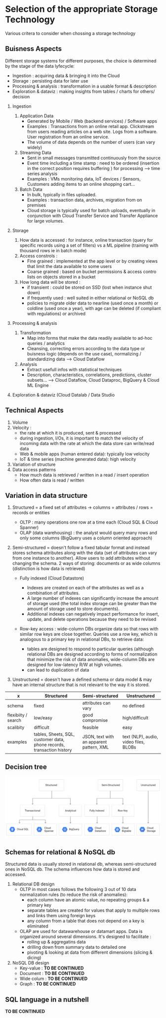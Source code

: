 # Selection of the appropriate Storage Technology

Various critera to consider when chossing a storage technology

## Buisness Aspects

Different storage systems for different purposes, the choice is determined by the stage of the data lyfecycle:
- Ingestion : acquiring data & bringing it into the Cloud
- Storage : persisting data for later use
- Processing & analysis : transformation in a usable format & description
- Exploration & dataviz : making insights from tables / charts for others/ decision

1. Ingestion

    1. Application Data
        - Generated by Mobile / Web (backend services) / Software apps
        - Examples : Transactions from an online retail app. Clickstream from users reading articles on a web site. Logs from a software. User registration from an online service.
        - The volume of data depends on the number of users (can vary widely)
    2. Streaming Data
        - Sent in small messages transmitted continuously from the source
        - Event time including a time stamp : need to be ordered (insertion in the correct position requires buffering ) for processing --> time series analysis
        - Examples : VMs monitoring data, IoT devices / Sensors, Customers adding items to an online shopping cart...
    3. Batch Data
        - In bulk, typically in files uploaded.
        - Examples : transaction data, archives, migration from on premises
        - Cloud storage is typically used for batch uploads, eventually in conjunction with Cloud Transfer Service and Transfer Appliance for large volumes.

2. Storage
    1. How data is accessed : for instance, online transaction (query for specific records using a set of filters) vs a ML pipeline (training with thousand rows ie in batch mode) 
    2. Access constrols :
        - Fine grained : implemented at the app level or by creating views that limit the data available to some users
        - Coarse grained : based on bucket permissions & access contro lists on objects stored in a bucket
    3. How long data will be stored :
        - if transient : could be stored on SSD (lost when instance shut down)
        - if frequently used : well suited in either relational or NoSQL db
        - policies to migrate older data to nearline (used once a month) or coldline (used once a year), with age can be deleted (if compliant with regulations) or archived 


3. Processing & analysis
    1. Transformation
        - Map into forms that make the data readily available to ad-hoc queries / analytics
        - Cleansing, correcting errors according to the data type or buisness logic (depends on the use case), normalizing / standardizing data --> Cloud Dataflow
    2. Analysis
        - Extract usefull infos with statistical techniques
        - Description, characteristics, correlations, predictions, cluster subsets... --> Cloud Dataflow, Cloud Dataproc, BigQuery & Cloud ML Engine
4. Exploration & dataviz (Cloud Datalab / Data Studio    


## Technical Aspects

1. Volume
2. Velocity : 
    - the rate at which it is produced, sent & processed
    - during ingestion, I/Os, it is important to match the velocity of incoming data with the rate at which the data store can write/read data
    - Web & mobile apps (human entered data): typically low velocity
    - IoT & time series (machine generated data): high velocity
3. Variation of structure
4. Data access patterns
    - How much data is retrieved / written in a read / insert operation
    - How often data is read / written

## Variation in data structure

1. Structured = a fixed set of attributes -> 
    columns = attributes / rows = records or entities
    - OLTP : many operations one row at a time each (Cloud SQL & Cloud Spanner)
    - OLAP (data warehousing) : the analyst would query many rows and only some columns (BigQuery uses a column oriented approach)

2. Semi-structured = doesn't follow a fixed tabular format and instead stores schema attributes along with the data (set of attributes can vary from one instance to another). Allow users to add attributes without changing the schema. 2 ways of storing: documents or as wide columns (distinction is how data is retrieved)
    - Fully indexed (Cloud Datastore)

        - Indexes are created on each of the attributes as well as a combination of attributes.
        - A large number of indexes can significantly increase the amount of storage used (the total index storage can be greater than the amount of storage used to store documents). 
        - Additional indexes can negatively impact performance for insert, update, and delete operations because they need to be revised

    - Row-key access : wide-column DBs organize data so that rows with similar row keys are close together. Queries use a row key, which is analogous to a primary key in relational DBs, to retrieve data:

        - tables are designed to respond to particular queries (although relational DBs are designed according to forms of normalization that minimize the risk of data anomalies, wide-column DBs are designed for low-latency R/W at high volumes.
        - can lead to duplication of data

3. Unstructured = doesn't have a defined schema or data model & may have an internal structure that is not relevant to the way it is stored.


x       | Structured        | Semi-structured           | Unstructured  |
--------| ------------- |-------------| -----|
schema  | fixed      |  attributes can vary | no defined |
flexibiity / search   | low/easy      | good compromise      |   high/difficult |
scalibity   | difficult | feasible      |    easy |
examples   | tables, Sheets, SQL, customer data, phone records, transaction history | JSON, text with an apparent pattern, XML      |    text (NLP), audio, video files, BLOBs |


## Decision tree
    
![Example](pictures/decision_tree.svg "Example")



## Schemas for relational & NoSQL db

Structured data is usually stored in relational db, whereas semi-structured ones in NoSQL db. The schema influences how data is stored and accessed.

1. Relational DB design
    - OLTP in most cases follows the following 3 out of 10 data normalization rules (to reduce the risk of anomalies):
        - each column have an atomic value, no repeating groups & a primary key
        - separate tables are created for values that apply to multiple rows and links them using foreign keys
        - any column from a table that does not depend on a key is eliminated 
    - OLAP are used for datawarehouse or datamart apps. Data is organized around several dimensions. It's designed to facilitate :
        - rolling up & aggregatins data
        - drilling down from summary data to detailed one
        - pivoting & looking at data from different dimensions (slicing & dicing)
2. NoSQL DB design
    - Key-value : __TO BE CONTINUED__
    - Document : __TO BE CONTINUED__
    - Wide colum : __TO BE CONTINUED__
    - Graph : __TO BE CONTINUED__



## SQL language in a nutshell
__TO BE CONTINUED__